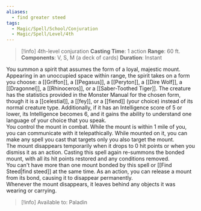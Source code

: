```yaml
---
aliases:
  - find greater steed
tags:
  - Magic/Spell/School/Conjuration
  - Magic/Spell/Level/4th
---
```

>[!info]
>4th-level conjuration
>**Casting Time**: 1 action
>**Range**: 60 ft.
>**Components**: V, S, M (a deck of cards)
>**Duration**: Instant

You summon a spirit that assumes the form of a loyal, majestic mount. Appearing in an unoccupied space within range, the spirit takes on a form you choose: a [[Griffon]], a [[Pegasus]], a [[Peryton]], a [[Dire Wolf]], a [[Dragonnel]], a [[Rhinoceros]], or a [[Saber-Toothed Tiger]]. The creature has the statistics provided in the Monster Manual for the chosen form, though it is a [[celestial]], a [[fey]], or a [[fiend]] (your choice) instead of its normal creature type. Additionally, if it has an Intelligence score of 5 or lower, its Intelligence becomes 6, and it gains the ability to understand one language of your choice that you speak.<br>
You control the mount in combat. While the mount is within 1 mile of you, you can communicate with it telepathically. While mounted on it, you can make any spell you cast that targets only you also target the mount.<br>
The mount disappears temporarily when it drops to 0 hit points or when you dismiss it as an action. Casting this spell again re-summons the bonded mount, with all its hit points restored and any conditions removed.<br>
You can't have more than one mount bonded by this spell or [[Find Steed|find steed]] at the same time. As an action, you can release a mount from its bond, causing it to disappear permanently.<br>
Whenever the mount disappears, it leaves behind any objects it was wearing or carrying.<br>
>[!info] Available to:
>Paladin